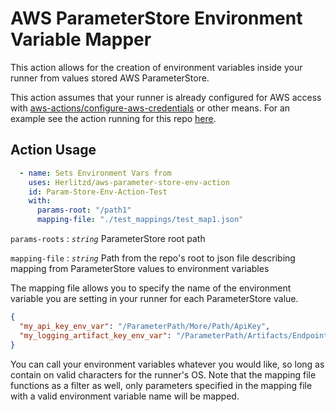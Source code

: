 # AWS ParameterStore Environment Variable Mapper

This action allows for the creation of environment variables inside your
runner from values stored AWS ParameterStore.

This action assumes that your runner is already configured for AWS access with
[aws-actions/configure-aws-credentials](https://github.com/aws-actions/configure-aws-credentials) or other means. For an example see the action running for this repo [here](https://github.com/Herlitzd/aws-parameter-store-env-action/blob/master/.github/workflows/action_test.yml#L8-L13).

## Action Usage

```yml
  - name: Sets Environment Vars from
    uses: Herlitzd/aws-parameter-store-env-action
    id: Param-Store-Env-Action-Test
    with:
      params-root: "/path1"
      mapping-file: "./test_mappings/test_map1.json"
```

`params-roots` : _`string`_ ParameterStore root path

`mapping-file` : _`string`_ Path from the repo's root to json file describing mapping from ParameterStore values to environment variables

The mapping file allows you to specify the name of the environment variable you are setting in your runner for each ParameterStore value.

```json
{
  "my_api_key_env_var": "/ParameterPath/More/Path/ApiKey",
  "my_logging_artifact_key_env_var": "/ParameterPath/Artifacts/Endpoint"
}
```

You can call your environment variables whatever you would like, so long as contain on valid characters for the runner's OS. Note that the mapping file functions as a filter as well, only parameters specified in the mapping file with a valid environment variable name will be mapped.

